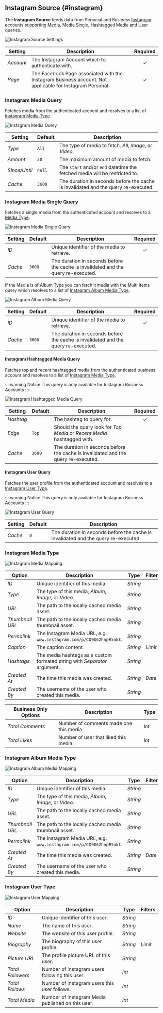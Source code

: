## Instagram Source {#instagram}

<div class="tm-resource-icon">
    <!--@include: @essentials-for-yootheme-pro/assets/brands/instagram.svg-->
</div>

The **Instagram Source** feeds data from Personal and Business [Instagram](https://www.instagram.com/) accounts supporting [Media](#instagram-media-query), [Media Single](#instagram-media-single-query), [Hashtagged Media](#instagram-hashtagged-media-query) and [User](#instagram-user-query) queries.

<!--@include: ./common-provider-settings.md-->

![Instagram Source Settings](./assets/providers/ig-business-config.webp)

| Setting | Description | Required |
| --- | --- | :---: |
| *Account* | The Instagram Account which to authenticate with. | &#x2713; |
| *Page* | The Facebook Page associated with the Instagram Business account. Not applicable for Instagram Personal. | &#x2713; |

### Instagram Media Query

Fetches media from the authenticated account and resolves to a list of [Instagram Media Type](#instagram-media-type).

![Instagram Media Query](./assets/providers/ig-query-media.webp)

| Setting | Default | Description |
| --- | --- | --- |
| *Type* | `All` | The type of media to fetch, _All_, _Image_, or _Video_. |
| *Amount* | `20` | The maximum amount of media to fetch. |
| *Since/Until* | `null` | The `start` and/or `end` datetime the fetched media will be restricted to. |
| *Cache* | `3600` | The duration in seconds before the cache is invalidated and the query re-executed. |

### Instagram Media Single Query

Fetches a single media from the authenticated account and resolves to a [Media Type](#instagram-media-type).

![Instagram Media Single Query](./assets/providers/ig-query-media-single.webp)

| Setting | Default | Description | Required |
| --- | --- | --- | :---: |
| *ID* | | Unique identifier of the media to retrieve. | &#x2713; |
| *Cache* | `3600` | The duration in seconds before the cache is invalidated and the query re-executed. |

If the Media is of Album Type you can fetch it media with the Multi Items query which resolves to a list of [Instagram Album Media Type](#instagram-album-media-type).

![Instagram Album Media Query](./assets/providers/ig-query-media-single.webp)

| Setting | Default | Description | Required |
| --- | --- | --- | :---: |
| *ID* | | Unique identifier of the media to retrieve. | &#x2713; |
| *Cache* | `3600` | The duration in seconds before the cache is invalidated and the query re-executed. |

#### Instagram Hashtagged Media Query

Fetches top and recent hashtagged media from the authenticated business account and resolves to a list of [Instagram Media Type](#instagram-media-type).

::: warning Notice
This query is only available for Instagram Business Accounts
:::

![Instagram Hashtagged Media Query](./assets/providers/ig-query-hashtagged-media.webp)

| Setting | Default | Description | Required |
| --- | --- | --- | :---: |
| *Hashtag* | | The hashtag to query for. | &#x2713; |
| *Edge* | `Top` | Should the query look for _Top Media_ or _Recent Media_ hashtagged with. |
| *Cache* | `3600` | The duration in seconds before the cache is invalidated and the query re-executed. |

#### Instagram User Query

Fetches the user profile from the authenticated account and resolves to a [Instagram User Type](#instagram-user-type).

::: warning Notice
This query is only available for Instagram Business Accounts
:::

![Instagram User Query](./assets/providers/ig-query-user.webp)

| Setting | Default | Description |
| --- | --- | --- |
| *Cache* | `0` | The duration in seconds before the cache is invalidated and the query re-executed. |

### Instagram Media Type

![Instagram Media Mapping](./assets/providers/ig-type-media.webp)

| Option | Description | Type | Filters |
| --- | --- | --- | --- |
| *ID* | Unique identifier of this media. | *String* |
| *Type* | The type of this media, _Album_, _Image_, or _Video_. | *String* |
| *URL* | The path to the locally cached media asset. | *String* |
| *Thumbnail URL* | The path to the locally cached media thumbnail asset. | *String* |
| *Permalink* | The Instagram Media URL, e.g. `www.instagram.com/p/CO9O62hnpR5nkt`. | *String* |
| *Caption* | The caption content. | *String* | *Limit* |
| *Hashtags* | The media hashtags as a custom formated string with _Separator_ argument. | *String* |
| *Created At* | The time this media was created. | *String* | *Date* |
| *Created By* | The username of the user who created this media. | *String* |

| Business Only Options | Description | Type |
| --- | --- | --- |
| *Total Comments* | Number of comments made one this media. | *Int* |
| *Total Likes* | Number of user that liked this media. | *Int* |

### Instagram Album Media Type

![Instagram Album Media Mapping](./assets/providers/ig-type-album-media.webp)

| Option | Description | Type | Filters |
| --- | --- | --- | --- |
| *ID* | Unique identifier of this media. | *String* |
| *Type* | The type of this media, _Album_, _Image_, or _Video_. | *String* |
| *URL* | The path to the locally cached media asset. | *String* |
| *Thumbnail URL* | The path to the locally cached media thumbnail asset. | *String* |
| *Permalink* | The Instagram Media URL, e.g. `www.instagram.com/p/CO9O62hnpR5nkt`. | *String* |
| *Created At* | The time this media was created. | *String* | *Date* |
| *Created By* | The username of the user who created this media. | *String* |

### Instagram User Type

![Instagram User Mapping](./assets/providers/ig-type-user.webp)

| Option | Description | Type | Filters |
| --- | --- | --- | --- |
| *ID* | Unique identifier of this user. | *String* |
| *Name* | The name of this user. | *String* |
| *Website* | The website of this user profile. | *String* |
| *Biography* | The biography of this user profile. | *String* | *Limit* |
| *Picture URL* | The profile picture URL of this user. | *String* |
| *Total Followers* | Number of Instagram users following this user. | *Int* |
| *Total Follows* | Number of Instagram users this user follows. | *Int* |
| *Total Media* | Number of Instagram Media published on this user. | *Int* |
